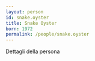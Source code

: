 ```yaml
---
layout: person
id: snake.oyster
title: Snake Oyster
born: 1972
permalink: /people/snake.oyster
---
```


Dettagli della persona 